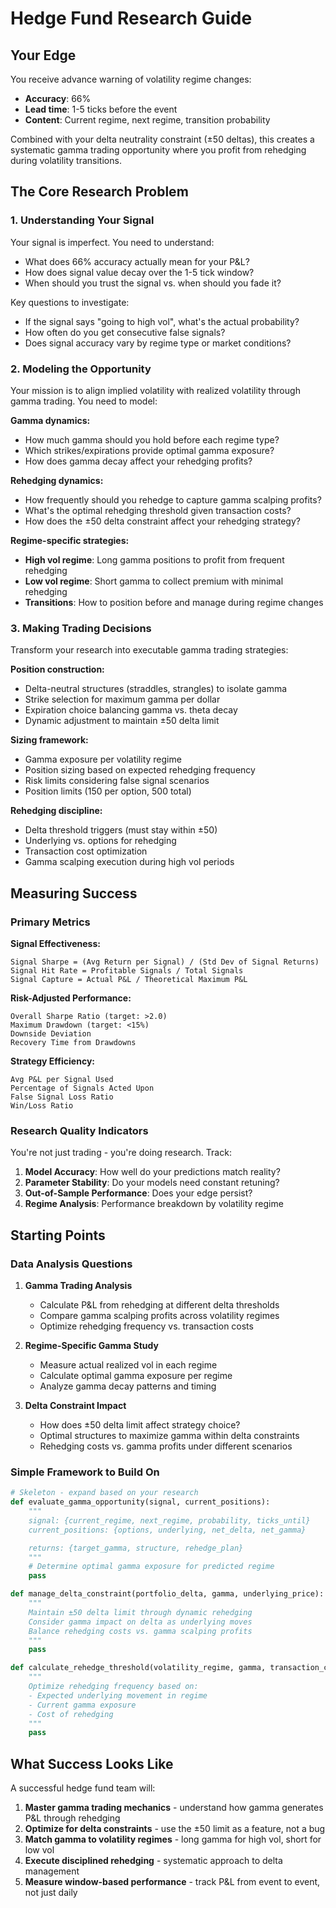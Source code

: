 # Hedge Fund Research Guide

## Your Edge

You receive advance warning of volatility regime changes:
- **Accuracy**: 66%
- **Lead time**: 1-5 ticks before the event
- **Content**: Current regime, next regime, transition probability

Combined with your delta neutrality constraint (±50 deltas), this creates a systematic gamma trading opportunity where you profit from rehedging during volatility transitions.

## The Core Research Problem

### 1. Understanding Your Signal

Your signal is imperfect. You need to understand:

- What does 66% accuracy actually mean for your P&L?
- How does signal value decay over the 1-5 tick window?
- When should you trust the signal vs. when should you fade it?

Key questions to investigate:
- If the signal says "going to high vol", what's the actual probability?
- How often do you get consecutive false signals?
- Does signal accuracy vary by regime type or market conditions?

### 2. Modeling the Opportunity

Your mission is to align implied volatility with realized volatility through gamma trading. You need to model:

**Gamma dynamics:**
- How much gamma should you hold before each regime type?
- Which strikes/expirations provide optimal gamma exposure?
- How does gamma decay affect your rehedging profits?

**Rehedging dynamics:**
- How frequently should you rehedge to capture gamma scalping profits?
- What's the optimal rehedging threshold given transaction costs?
- How does the ±50 delta constraint affect your rehedging strategy?

**Regime-specific strategies:**
- **High vol regime**: Long gamma positions to profit from frequent rehedging
- **Low vol regime**: Short gamma to collect premium with minimal rehedging
- **Transitions**: How to position before and manage during regime changes

### 3. Making Trading Decisions

Transform your research into executable gamma trading strategies:

**Position construction:**
- Delta-neutral structures (straddles, strangles) to isolate gamma
- Strike selection for maximum gamma per dollar
- Expiration choice balancing gamma vs. theta decay
- Dynamic adjustment to maintain ±50 delta limit

**Sizing framework:**
- Gamma exposure per volatility regime
- Position sizing based on expected rehedging frequency
- Risk limits considering false signal scenarios
- Position limits (150 per option, 500 total)

**Rehedging discipline:**
- Delta threshold triggers (must stay within ±50)
- Underlying vs. options for rehedging
- Transaction cost optimization
- Gamma scalping execution during high vol periods

## Measuring Success

### Primary Metrics

**Signal Effectiveness:**
```
Signal Sharpe = (Avg Return per Signal) / (Std Dev of Signal Returns)
Signal Hit Rate = Profitable Signals / Total Signals
Signal Capture = Actual P&L / Theoretical Maximum P&L
```

**Risk-Adjusted Performance:**
```
Overall Sharpe Ratio (target: >2.0)
Maximum Drawdown (target: <15%)
Downside Deviation
Recovery Time from Drawdowns
```

**Strategy Efficiency:**
```
Avg P&L per Signal Used
Percentage of Signals Acted Upon
False Signal Loss Ratio
Win/Loss Ratio
```

### Research Quality Indicators

You're not just trading - you're doing research. Track:

1. **Model Accuracy**: How well do your predictions match reality?
2. **Parameter Stability**: Do your models need constant retuning?
3. **Out-of-Sample Performance**: Does your edge persist?
4. **Regime Analysis**: Performance breakdown by volatility regime

## Starting Points

### Data Analysis Questions

1. **Gamma Trading Analysis**
   - Calculate P&L from rehedging at different delta thresholds
   - Compare gamma scalping profits across volatility regimes
   - Optimize rehedging frequency vs. transaction costs

2. **Regime-Specific Gamma Study**
   - Measure actual realized vol in each regime
   - Calculate optimal gamma exposure per regime
   - Analyze gamma decay patterns and timing

3. **Delta Constraint Impact**
   - How does ±50 delta limit affect strategy choice?
   - Optimal structures to maximize gamma within delta constraints
   - Rehedging costs vs. gamma profits under different scenarios

### Simple Framework to Build On

```python
# Skeleton - expand based on your research
def evaluate_gamma_opportunity(signal, current_positions):
    """
    signal: {current_regime, next_regime, probability, ticks_until}
    current_positions: {options, underlying, net_delta, net_gamma}

    returns: {target_gamma, structure, rehedge_plan}
    """
    # Determine optimal gamma exposure for predicted regime
    pass

def manage_delta_constraint(portfolio_delta, gamma, underlying_price):
    """
    Maintain ±50 delta limit through dynamic rehedging
    Consider gamma impact on delta as underlying moves
    Balance rehedging costs vs. gamma scalping profits
    """
    pass

def calculate_rehedge_threshold(volatility_regime, gamma, transaction_costs):
    """
    Optimize rehedging frequency based on:
    - Expected underlying movement in regime
    - Current gamma exposure
    - Cost of rehedging
    """
    pass
```

## What Success Looks Like

A successful hedge fund team will:

1. **Master gamma trading mechanics** - understand how gamma generates P&L through rehedging
2. **Optimize for delta constraints** - use the ±50 limit as a feature, not a bug
3. **Match gamma to volatility regimes** - long gamma for high vol, short for low vol
4. **Execute disciplined rehedging** - systematic approach to delta management
5. **Measure window-based performance** - track P&L from event to event, not just daily
